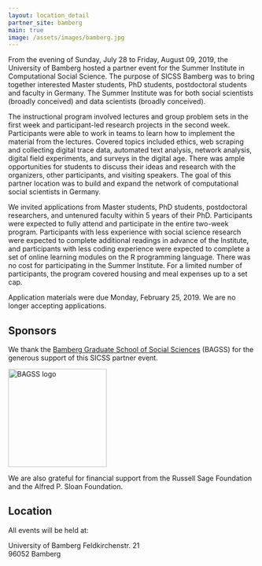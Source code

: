```yaml
---
layout: location_detail
partner_site: bamberg
main: true
image: /assets/images/bamberg.jpg
---
```


From the evening of Sunday, July 28 to Friday, August 09, 2019, the University of Bamberg hosted a partner event for the Summer Institute in Computational Social Science. The purpose of SICSS Bamberg was to bring together interested Master students, PhD students, postdoctoral students and faculty in Germany. The Summer Institute was for both social scientists (broadly conceived) and data scientists (broadly conceived).

The instructional program involved lectures and group problem sets in the first week and participant-led research projects in the second week. Participants were able to work in teams to learn how to implement the material from the lectures. Covered topics included ethics, web scraping and collecting digital trace data, automated text analysis, network analysis, digital field experiments, and surveys in the digital age. There was ample opportunities for students to discuss their ideas and research with the organizers, other participants, and visiting speakers. The goal of this partner location was to build and expand the network of computational social scientists in Germany.

We invited applications from Master students, PhD students, postdoctoral researchers, and untenured faculty within 5 years of their PhD. Participants were expected to fully attend and participate in the entire two-week program. Participants with less experience with social science research were expected to complete additional readings in advance of the Institute, and participants with less coding experience were expected to complete a set of online learning modules on the R programming language. There was no cost for participating in the Summer Institute. For a limited number of participants, the program covered housing and meal expenses up to a set cap.

Application materials were due Monday, February 25, 2019. We are no longer accepting applications.

## Sponsors

We thank the [Bamberg Graduate School of Social Sciences](https://www.uni-bamberg.de/en/bagss/) (BAGSS) for the generous support of this SICSS partner event.

<img class="img-responsive" alt="BAGSS logo" src="{{ site.baseurl }}{% link 2019/bamberg/images/Logo_BAGSS_horizontal_version.png %}" width = "200">

We are also grateful for financial support from the Russell Sage Foundation and the Alfred P. Sloan Foundation.

## Location

All events will be held at:

University of Bamberg 
Feldkirchenstr. 21  
96052 Bamberg  
